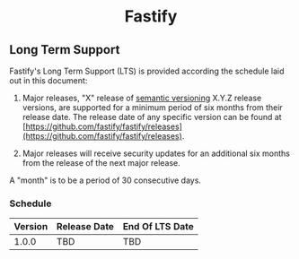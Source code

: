 <h1 align="center">Fastify</h1>

<a name="lts"></a>
## Long Term Support

Fastify's Long Term Support (LTS) is provided according the schedule laid
out in this document:

1. Major releases, "X" release of [semantic versioning][semver] X.Y.Z release
versions, are supported for a minimum period of six months from their release
date. The release date of any specific version can be found at
[https://github.com/fastify/fastify/releases](https://github.com/fastify/fastify/releases).

1. Major releases will receive security updates for an additional six months
from the release of the next major release.

A "month" is to be a period of 30 consecutive days.

[semver]: https://semver.org/

<a name="lts-schedule"></a>
### Schedule

| Version | Release Date | End Of LTS Date |
|:--------|:-------------|:----------------|
| 1.0.0   | TBD          | TBD             |
